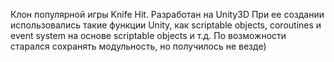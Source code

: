 Клон популярной игры Knife Hit. Разработан на Unity3D
При ее создании использовались такие функции Unity, как scriptable objects, coroutines и event system на основе scriptable objects и т.д. По возможности старался сохранять модульность, но получилось не везде)



 

